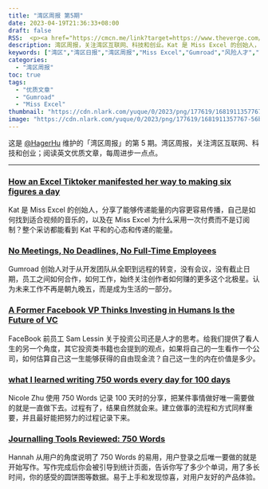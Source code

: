 ```yaml
---
title: "湾区周报 第5期"
date: 2023-04-19T21:36:33+08:00
draft: false
RSS:  <p><a href="https://cmcn.me/link?target=https://www.theverge.com/22807858/tiktok-influencer-microsoft-excel-instagram-decoder-podcast">[How an Excel Tiktoker manifested her way to making six figures a day]</a>, Kat 是 Miss Excel 的创始人，分享了能够传递能量的内容更容易传播，自己是如何找到适合视频的音乐的，以及在 Miss Excel 为什么采用一次付费而不是订阅制？整个采访都能看到 Kat 平和的心态和传递的能量。</p> </br> <p><a href="https://usistem.com/zh/the-bay-area/the-bay-area-weekly-05/">全文内容</a></p>
description: 湾区周报，关注湾区互联网、科技和创业。Kat 是 Miss Excel 的创始人，分享了能够传递能量的内容更容易传播，自己是如何找到适合视频的音乐的，以及在 Miss Excel 为什么采用一次付费而不是订阅制？整个采访都能看到 Kat 平和的心态和传递的能量。
keywords: ["湾区","湾区日报","湾区周报","Miss Excel","Gumroad","风险人才","750 Words"]
categories:
  - "湾区周报"
toc: true
tags:
  - "优质文章"
  - "Gumroad"
  - "Miss Excel"
thumbnail: "https://cdn.nlark.com/yuque/0/2023/png/177619/1681911357767-56be2ce1-340c-402d-b8c4-13ce699d239a.png"
image: "https://cdn.nlark.com/yuque/0/2023/png/177619/1681911357767-56be2ce1-340c-402d-b8c4-13ce699d239a.png"
---
```


这是 [@HagerHu](https://twitter.com/hagerhu) 维护的「湾区周报」的第 5 期。湾区周报，关注湾区互联网、科技和创业；阅读英文优质文章，每周进步一点点。

---

### [How an Excel Tiktoker manifested her way to making six figures a day](https://cmcn.me/link?target=https://www.theverge.com/22807858/tiktok-influencer-microsoft-excel-instagram-decoder-podcast)

Kat 是 Miss Excel 的创始人，分享了能够传递能量的内容更容易传播，自己是如何找到适合视频的音乐的，以及在 Miss Excel 为什么采用一次付费而不是订阅制？整个采访都能看到 Kat 平和的心态和传递的能量。

### [No Meetings, No Deadlines, No Full-Time Employees](https://cmcn.me/link?target=https://sahillavingia.com/work)

Gumroad 创始人对于从开发团队从全职到远程的转变，没有会议，没有截止日期，员工之间如何合作，如何工作，始终关注创作者如何赚的更多这个北极星。认为未来工作不再是朝九晚五，而是成为生活的一部分。

### [A Former Facebook VP Thinks Investing in Humans Is the Future of VC](https://cmcn.me/link?target=https://www.vice.com/en/article/7kb9mg/a-former-facebook-vp-thinks-investing-in-humans-is-the-future-of-vc)

FaceBook 前员工 Sam Lessin 关于投资公司还是人才的思考。给我们提供了看人生的另一个角度，其它投资类书籍也会提到的观点，如果将自己的一生看作一个公司，如何估算自己这一生能够获得的自由现金流？自己这一生的内在价值是多少。

### [what I learned writing 750 words every day for 100 days](https://cmcn.me/link?target=https://medium.com/100daysofwriting/day-100-what-i-learned-writing-750-words-every-day-for-100-days-1f43d62e34c9)

Nicole Zhu 使用 750 Words 记录 100 天时的分享，把某件事情做好唯一需要做的就是一直做下去。过程有了，结果自然就会来。建立做事的流程和方式同样重要，并且最好能把努力的过程记录下来。

### [Journalling Tools Reviewed: 750 Words](https://cmcn.me/link?target=https://www.becomingwhoyouare.net/journalling-tools-reviewed-750-words/)

Hannah 从用户的角度说明了 750 Words 的易用，用户登录之后唯一要做的就是开始写作。写作完成后你会被引导到统计页面，告诉你写了多少个单词，用了多长时间，你的感受的圆饼图等数据。易于上手和发现惊喜，对用户友好的产品体验。
